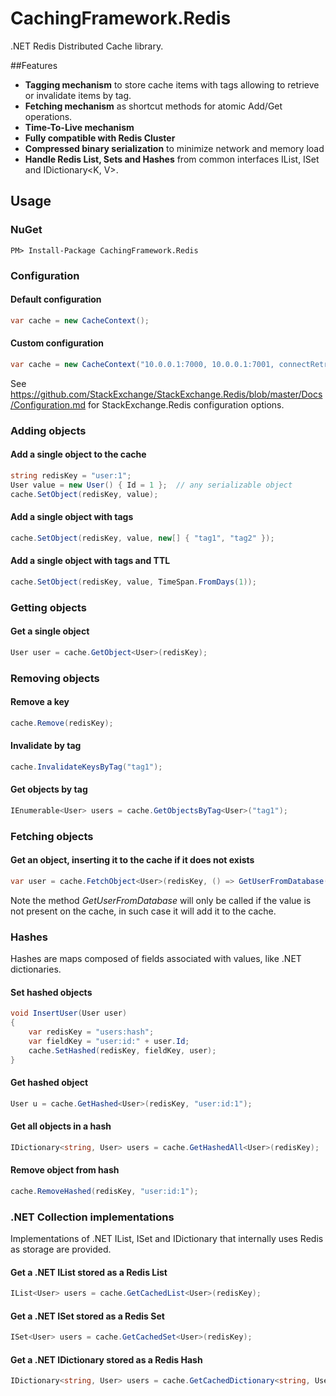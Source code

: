 # CachingFramework.Redis
.NET Redis Distributed Cache library.

##Features
 * **Tagging mechanism**
 to store cache items with tags allowing to retrieve or invalidate items by tag.
 * **Fetching mechanism**
 as shortcut methods for atomic Add/Get operations.
 * **Time-To-Live mechanism**
 * **Fully compatible with Redis Cluster**
 * **Compressed binary serialization** to minimize network and memory load
 * **Handle Redis List, Sets and Hashes** from common interfaces IList<T>, ISet<T> and IDictionary<K, V>.
 
## Usage

### NuGet
```
PM> Install-Package CachingFramework.Redis
```

### Configuration
#### Default configuration
```c#
var cache = new CacheContext();
```

#### Custom configuration
```c#
var cache = new CacheContext("10.0.0.1:7000, 10.0.0.1:7001, connectRetry=10, syncTimeout=5000, abortConnect=false, allowAdmin=true");
```
See https://github.com/StackExchange/StackExchange.Redis/blob/master/Docs/Configuration.md for StackExchange.Redis configuration options.

### Adding objects

#### Add a single object to the cache
```c#
string redisKey = "user:1";
User value = new User() { Id = 1 };  // any serializable object 
cache.SetObject(redisKey, value);
```

#### Add a single object with tags
```c#
cache.SetObject(redisKey, value, new[] { "tag1", "tag2" });
```

#### Add a single object with tags and TTL
```c#
cache.SetObject(redisKey, value, TimeSpan.FromDays(1));
```

### Getting objects

#### Get a single object
```c#
User user = cache.GetObject<User>(redisKey);
```

### Removing objects

#### Remove a key
```c#
cache.Remove(redisKey);
```

#### Invalidate by tag
```c#
cache.InvalidateKeysByTag("tag1");
```

#### Get objects by tag
```c#
IEnumerable<User> users = cache.GetObjectsByTag<User>("tag1");
```

### Fetching objects

#### Get an object, inserting it to the cache if it does not exists
```c#
var user = cache.FetchObject<User>(redisKey, () => GetUserFromDatabase(id));
```
Note the method *GetUserFromDatabase* will only be called if the value is not present on the cache, in such case it will add it to the cache.

### Hashes
Hashes are maps composed of fields associated with values, like .NET dictionaries.

#### Set hashed objects
```c#
void InsertUser(User user)
{
    var redisKey = "users:hash";
    var fieldKey = "user:id:" + user.Id;
    cache.SetHashed(redisKey, fieldKey, user);
}
```
#### Get hashed object
```c#
User u = cache.GetHashed<User>(redisKey, "user:id:1");
```
#### Get all objects in a hash 
```c#
IDictionary<string, User> users = cache.GetHashedAll<User>(redisKey);
```
#### Remove object from hash
```c#
cache.RemoveHashed(redisKey, "user:id:1");
```

### .NET Collection implementations
Implementations of .NET IList, ISet and IDictionary that internally uses Redis as storage are provided.

#### Get a .NET IList stored as a Redis List
```c#
IList<User> users = cache.GetCachedList<User>(redisKey);
```

#### Get a .NET ISet stored as a Redis Set
```c#
ISet<User> users = cache.GetCachedSet<User>(redisKey);
```

#### Get a .NET IDictionary stored as a Redis Hash
```c#
IDictionary<string, User> users = cache.GetCachedDictionary<string, User>(redisKey);
```














